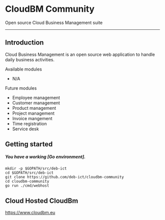 # CloudBM Community
Open source Cloud Business Management suite

---

## Introduction
Cloud Business Management is an open source web application to handle daily business activities.

Available modules
- N/A

Future modules
- Employee management
- Customer management
- Product management
- Project management
- Invoice mangement
- Time registration
- Service desk

## Getting started

##### You have a working [Go environment].

```
mkdir -p $GOPATH/src/deb-ict
cd $GOPATH/src/deb-ict
git clone https://github.com/deb-ict/cloudbm-community
cd cloudbm-community
go run ./cmd/webhost
```

## Cloud Hosted CloudBm
https://www.cloudbm.eu
